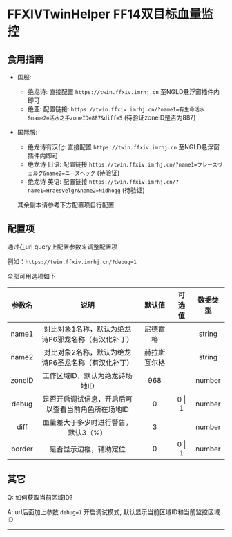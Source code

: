 # FFXIVTwinHelper FF14双目标血量监控

## 食用指南
- 国服: 
  - 绝龙诗: 直接配置 `https://twin.ffxiv.imrhj.cn` 至NGLD悬浮窗插件内即可
  - 绝亚: 配置链接: `https://twin.ffxiv.imrhj.cn/?name1=有生命活水&name2=活水之手zoneID=887&diff=5` (待验证zoneID是否为887)
- 国际服:
  - 绝龙诗有汉化: 直接配置 `https://twin.ffxiv.imrhj.cn` 至NGLD悬浮窗插件内即可
  - 绝龙诗 日语: 配置链接 `https://twin.ffxiv.imrhj.cn/?name1=フレースヴェルグ&name2=ニーズヘッグ` (待验证)
  - 绝龙诗 英语: 配置链接 `https://twin.ffxiv.imrhj.cn/?name1=Hraesvelgr&name2=Nidhogg` (待验证)

  其余副本请参考下方配置项自行配置

## 配置项

通过在url query上配置参数来调整配置项

例如：`https://twin.ffxiv.imrhj.cn/?debug=1`

全部可用选项如下

| 参数名 |说明| 默认值       | 可选值 | 数据类型 |
| :----: |:---:| :----------: | :--: | :----: |
| name1  |对比对象1名称，默认为绝龙诗P6邪龙名称（有汉化补丁）| 尼德霍格     |  | string |
| name2  |对比对象2名称，默认为绝龙诗P6圣龙名称（有汉化补丁）| 赫拉斯瓦尔格 |  | string |
| zoneID |工作区域ID，默认为绝龙诗场地ID| 968          |      | number |
| debug  |是否开启调试信息，开启后可以查看当前角色所在场地ID| 0            | 0 \| 1 | number |
| diff   |血量差大于多少时进行警告，默认3（%）| 3            |      | number |
| border |是否显示边框，辅助定位| 0            | 0 \| 1 | number |



## 其它

Q: 如何获取当前区域ID?

A: url后面加上参数 `debug=1` 开启调试模式, 默认显示当前区域ID和当前监控区域ID

----
